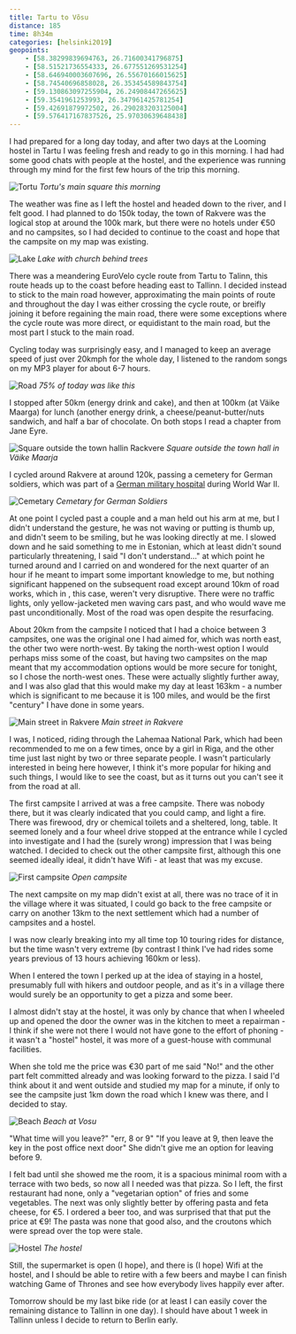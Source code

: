 ```yaml
--- 
title: Tartu to Võsu
distance: 185
time: 8h34m
categories: [helsinki2019]
geopoints:
    - [58.38299839694763, 26.71600341796875]
    - [58.51521736554333, 26.677551269531254]
    - [58.646940003607696, 26.55670166015625]
    - [58.74540696858028, 26.353454589843754]
    - [59.130863097255904, 26.24908447265625]
    - [59.3541961253993, 26.347961425781254]
    - [59.42691879972502, 26.290283203125004]
    - [59.576417167837526, 25.97030639648438]
---
```


I had prepared for a long day today, and after two days at the Looming hostel
in Tartu I was feeling fresh and ready to go in this morning. I had had some
good chats with people at the hostel, and the experience was running through
my mind for the first few hours of the trip this morning.

![Tortu](/images/tallinn/2019-07-22/1.JPG)
*Tortu's main square this morning*

The weather was fine as I left the hostel and headed down to the river, and I
felt good. I had planned to do 150k today, the town of Rakvere was the
logical stop at around the 100k mark, but there were no hotels under €50 and
no campsites, so I had decided to continue to the coast and hope that the
campsite on my map was existing.

![Lake](/images/tallinn/2019-07-22/2.JPG)
*Lake with church behind trees*

There was a meandering EuroVelo cycle route from Tartu to Talinn, this route
heads up to the coast before heading east to Tallinn. I decided instead to
stick to the main road however, approximating the main points of route and
throughout the day I was either crossing the cycle route, or breifly joining
it before regaining the main road, there were some exceptions where the cycle
route was more direct, or equidistant to the main road, but the most part I
stuck to the main road.

Cycling today was surprisingly easy, and I managed to keep an average speed of
just over 20kmph for the whole day, I listened to the random songs on my MP3
player for about 6-7 hours.

![Road](/images/tallinn/2019-07-22/3.JPG)
*75% of today was like this*

I stopped after 50km (energy drink and cake), and then at 100km (at Väike
Maarga) for lunch (another energy drink, a cheese/peanut-butter/nuts sandwich,
and half a bar of chocolate. On both stops I read a chapter from Jane Eyre.

![Square outside the town hallin Rackvere](/images/tallinn/2019-07-22/4.JPG)
*Square outside the town hall in Väike Maarja*

I cycled around Rakvere at around 120k, passing a cemetery for German
soldiers, which was part of a [German military
hospital](https://www.tracesofwar.com/sights/3638/German-War-Cemetery-Wesenberg---Rakvere.htm)
during World War II. 

![Cemetary](/images/tallinn/2019-07-22/5.JPG)
*Cemetary for German Soldiers*

At one point I cycled past a couple and a man held out his arm at me, but I
didn't understand the gesture, he was not waving or putting is thumb up, and
didn't seem to be smiling, but he was looking directly at me. I slowed down
and he said something to me in Estonian, which at least didn't sound
particularly threatening, I said "I don't understand..." at which point he
turned around and I carried on and wondered for the next quarter of an hour if
he meant to impart some important knowledge to me, but nothing significant
happened on the subsequent road except around 10km of road works, which in ,
this case, weren't very disruptive. There were no traffic lights, only
yellow-jacketed men waving cars past, and who would wave me past
unconditionally. Most of the road was open despite the resurfacing.

About 20km from the campsite I noticed that I had a choice between 3
campsites, one was the original one I had aimed for, which was north east, the
other two were north-west. By taking the north-west option I would perhaps
miss some of the coast, but having two campsites on the map meant that my
accommodation options would be more secure for tonight, so I chose the
north-west ones. These were actually slightly further away, and I was also
glad that this would make my day at least 163km - a number which is
significant to me because it is 100 miles, and would be the first "century" I
have done in some years.

![Main street in Rakvere](/images/tallinn/2019-07-22/6.JPG)
*Main street in Rakvere*

I was, I noticed, riding through the Lahemaa National Park, which had been
recommended to me on a few times, once by a girl in Riga, and the other time
just last night by two or three separate people. I wasn't particularly
interested in being here however, I think it's more popular for hiking and
such things, I would like to see the coast, but as it turns out you can't see
it from the road at all.

The first campsite I arrived at was a free campsite. There was nobody there,
but it was clearly indicated that you could camp, and light a fire. There was
firewood, dry or chemical toilets and a sheltered, long, table. It seemed
lonely and a four wheel drive stopped at the entrance while I cycled into
investigate and I had the (surely wrong) impression that I was being watched.
I decided to check out the other campsite first, although this one seemed
ideally ideal, it didn't have Wifi - at least that was my excuse.

![First campsite](/images/tallinn/2019-07-22/7.JPG)
*Open campsite*

The next campsite on my map didn't exist at all, there was no trace of it in
the village where it was situated, I could go back to the free campsite or
carry on another 13km to the next settlement which had a number of campsites
and a hostel.

I was now clearly breaking into my all time top 10 touring rides for distance,
but the time wasn't very extreme (by contrast I think I've had rides some 
years previous of 13 hours achieving 160km or less).

When I entered the town I perked up at the idea of staying in a hostel,
presumably full with hikers and outdoor people, and as it's in a village there
would surely be an opportunity to get a pizza and some beer.

I almost didn't stay at the hostel, it was only by chance that when I wheeled
up and opened the door the owner was in the kitchen to meet a repairman - I
think if she were not there I would not have gone to the effort of phoning -
it wasn't a "hostel" hostel, it was more of a guest-house with communal
facilities.

When she told me the price was €30 part of me said "No!" and the other part
felt committed already and was looking forward to the pizza. I said I'd think
about it and went outside and studied my map for a minute, if only to see the
campsite just 1km down the road which I knew was there, and I decided to stay.

![Beach](/images/tallinn/2019-07-22/9.JPG)
*Beach at Vosu*

"What time will you leave?" "err, 8 or 9" "If you leave at 9, then leave the
key in the post office next door" She didn't give me an option for leaving
before 9.

I felt bad until she showed me the room, it is a spacious minimal room with a
terrace with two beds, so now all I needed was that pizza. So I left, the
first restaurant had none, only a "vegetarian option" of fries and some
vegetables. The next was only slightly better by offering pasta and feta
cheese, for €5. I ordered a beer too, and was surprised that that put the
price at €9! The pasta was none that good also, and the croutons which were
spread over the top were stale.

![Hostel](/images/tallinn/2019-07-22/10.JPG)
*The hostel*

Still, the supermarket is open (I hope), and there is (I hope) Wifi at the
hostel, and I should be able to retire with a few beers and maybe I can finish
watching Game of Thrones and see how everybody lives happily ever after.

Tomorrow should be my last bike ride (or at least I can easily cover the
remaining distance to Tallinn in one day). I should have about 1 week in
Tallinn unless I decide to return to Berlin early.


